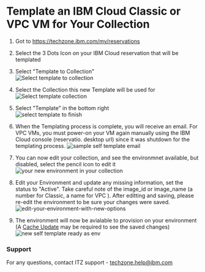 # Template an IBM Cloud Classic or VPC VM for Your Collection  

1.  Got to https://techzone.ibm.com/my/reservations  

2.  Select the 3 Dots Icon on your IBM Cloud reservation that will be templated  

3.  Select "Template to Collection"  
![Select template to collection](Images/template-to-collection.png)  

4.  Select the Collection this new Template will be used for  
![Select template collection](Images/select-template-collection.png)  
  
5.  Select "Template" in the bottom right  
![select template to finish](Images/select-template-to-finish.png)  

6.  When the Templating process is complete, you will receive an email.  For VPC VMs, you must power-on your VM again manually using the IBM Cloud console (reservatio. desktop url) since it was shutdown for the templating process.
![sample self template email](Images/sample-self-template-email.png)  

7.  You can now edit your collection, and see the environmnet available, but disabled, select the pencil icon to edit it  
![your new environment in your collection](Images/your-new-environment-in-your-collection.png)  

8.  Edit your Environment and update any missing information, set the status to "Active".  Take careful note of the image_id or image_name (a number for Classic, a name for VPC ).  After editting and saving, please re-edit the environment to be sure your changes were saved.  
![edit-your-environment-with-new-options](Images/edit-your-environment-with-new-options.png)  

9. The environment will now be avialable to provision on your environment (A [Cache Update](https://github.com/IBM/itz-support-public/blob/main/IBM-Technology-Zone/IBM-Technology-Zone-Runbooks/cache-update.md) may be required to see the saved changes)  
![new self template ready as env](Images/new-self-template-ready-as-env.png)  

### Support

For any questions, contact ITZ support - techzone.help@ibm.com
